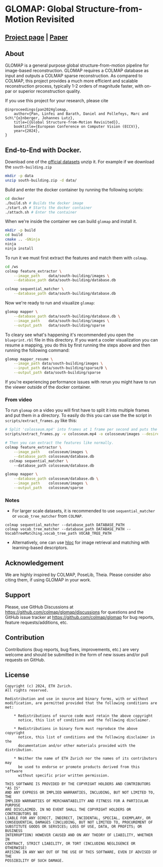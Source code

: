 # GLOMAP: Global Structure-from-Motion Revisited

[Project page](https://lpanaf.github.io/eccv24_glomap/) | [Paper](https://arxiv.org/pdf/2407.20219)
---

## About

GLOMAP is a general purpose global structure-from-motion pipeline for
image-based reconstruction. GLOMAP requires a COLMAP database as input and
outputs a COLMAP sparse reconstruction. As compared to COLMAP, this project
provides a much more efficient and scalable reconstruction process, typically
1-2 orders of magnitude faster, with on-par or superior reconstruction quality.

If you use this project for your research, please cite
```
@inproceedings{pan2024glomap,
    author={Pan, Linfei and Barath, Daniel and Pollefeys, Marc and Sch\"{o}nberger, Johannes Lutz},
    title={{Global Structure-from-Motion Revisited}},
    booktitle={European Conference on Computer Vision (ECCV)},
    year={2024},
}
```


## End-to-End with Docker.

Download one of the [official datasets](https://colmap.github.io/datasets.html) unzip it.
For example if we download the `south-building.zip`
```bash
mkdir -p data
unzip south-building.zip -d data/
```

Build and enter the docker container by running the following scripts:
```bash
cd docker
./build.sh # Builds the docker image
./start.sh # Starts the docker container
./attach.sh # Enter the container

```

When we're inside the container we can build `glomap` and install it.
```bash
mkdir -p build
cd build
cmake .. -GNinja
ninja
ninja install
```

To run it we must first extract the features and match them with `colmap`.
```bash
cd /ws
colmap feature_extractor \
    --image_path    data/south-building/images \
    --database_path data/south-building/database.db

colmap sequential_matcher \
    --database_path data/south-building/database.db 
```

Now we're ready to run and visualize `glomap`:
```bash
glomap mapper \
    --database_path data/south-building/database.db \
    --image_path    data/south-building/images \
    --output_path   data/south-building/sparse
```
To cleary see what's happening it's recommended you open the `blueprint.rbl` file in this directory.
If you want a cooler visualization you can resume a mapping, you do this by first running the steps above and then running the following command:
```bash
glomap mapper_resume \
    --image_path data/south-building/images \
    --input_path data/south-building/sparse/0 \
    --output_path data/south-building/sparse
```

If you're experiencing performance issues with rerun you might have to run the viewer outside of the docker container.

### From video
To run `glomap` on a video you will first have to split it into multiple frames and put them in a directory. To easily do this you can use the the script in `scripts/extract_frames.py` like this:
```bash
# Split 'colosseum.mp4' into frames at 1 frame per second and puts the images in colosseum/images.
scripts/extract_frames.py -v colosseum.mp4 -o colosseum/images --desired-fps 1

# Then you can extract the features like normally.
colmap feature_extractor \
    --image_path    colosseum/images \
    --database_path colosseum/database.db
  colmap sequential_matcher \ 
    --database_path colosseum/database.db 

glomap mapper \
    --database_path colosseum/database.db \
    --image_path    colosseum/images \
    --output_path   colosseum/sparse
```

### Notes

- For larger scale datasets, it is recommended to use `sequential_matcher` or
  `vocab_tree_matcher` from `COLMAP`.
```shell
colmap sequential_matcher --database_path DATABASE_PATH
colmap vocab_tree_matcher --database_path DATABASE_PATH --VocabTreeMatching.vocab_tree_path VOCAB_TREE_PATH
```
- Alternatively, one can use
  [hloc](https://github.com/cvg/Hierarchical-Localization/) for image retrieval
  and matching with learning-based descriptors.



## Acknowledgement

We are highly inspired by COLMAP, PoseLib, Theia. Please consider also citing
them, if using GLOMAP in your work.

## Support

Please, use GitHub Discussions at https://github.com/colmap/glomap/discussions
for questions and the GitHub issue tracker at https://github.com/colmap/glomap
for bug reports, feature requests/additions, etc.

## Contribution

Contributions (bug reports, bug fixes, improvements, etc.) are very welcome and
should be submitted in the form of new issues and/or pull requests on GitHub.

## License

```
Copyright (c) 2024, ETH Zurich.
All rights reserved.

Redistribution and use in source and binary forms, with or without
modification, are permitted provided that the following conditions are met:

    * Redistributions of source code must retain the above copyright
      notice, this list of conditions and the following disclaimer.

    * Redistributions in binary form must reproduce the above copyright
      notice, this list of conditions and the following disclaimer in the
      documentation and/or other materials provided with the distribution.

    * Neither the name of ETH Zurich nor the names of its contributors may
      be used to endorse or promote products derived from this software
      without specific prior written permission.

THIS SOFTWARE IS PROVIDED BY THE COPYRIGHT HOLDERS AND CONTRIBUTORS "AS IS"
AND ANY EXPRESS OR IMPLIED WARRANTIES, INCLUDING, BUT NOT LIMITED TO, THE
IMPLIED WARRANTIES OF MERCHANTABILITY AND FITNESS FOR A PARTICULAR PURPOSE
ARE DISCLAIMED. IN NO EVENT SHALL THE COPYRIGHT HOLDERS OR CONTRIBUTORS BE
LIABLE FOR ANY DIRECT, INDIRECT, INCIDENTAL, SPECIAL, EXEMPLARY, OR
CONSEQUENTIAL DAMAGES (INCLUDING, BUT NOT LIMITED TO, PROCUREMENT OF
SUBSTITUTE GOODS OR SERVICES; LOSS OF USE, DATA, OR PROFITS; OR BUSINESS
INTERRUPTION) HOWEVER CAUSED AND ON ANY THEORY OF LIABILITY, WHETHER IN
CONTRACT, STRICT LIABILITY, OR TORT (INCLUDING NEGLIGENCE OR OTHERWISE)
ARISING IN ANY WAY OUT OF THE USE OF THIS SOFTWARE, EVEN IF ADVISED OF THE
POSSIBILITY OF SUCH DAMAGE.
```
